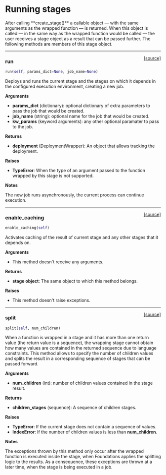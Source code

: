 <h1>Running stages</h1>
After calling **create_stage()** a callable object &mdash; with the same arguments as the wrapped function &mdash; is returned. When this object is called &mdash; in the same way as the wrapped function would be called &mdash; the user receives a stage object as a result that can be passed further. The following methods are members of this stage object.

----

<span style="float:right;">[[source]](https://github.com/DeepLearnI/foundations/blob/master/foundations/stage_connector_wrapper.py#L81)</span>

### run


```python
run(self, params_dict=None, job_name=None)
```



Deploys and runs the current stage and the stages on which it depends in the configured execution
environment, creating a new job.

__Arguments__

- __params_dict__ (dictionary): optional dictionary of extra parameters to pass the job that would be created.
- __job_name__ (string): optional name for the job that would be created.
- __kw_params__ (keyword arguments): any other optional paramater to pass to the job.

__Returns__

- __deployment__ (DeploymentWrapper): An object that allows tracking the deployment.

__Raises__

- __TypeError__: When the type of an argument passed to the function wrapped by this stage is not supported.

__Notes__

The new job runs asynchronously, the current process can continue execution.


----

<span style="float:right;">[[source]](https://github.com/DeepLearnI/foundations/blob/master/foundations/stage_connector_wrapper.py#L57)</span>

### enable_caching


```python
enable_caching(self)
```



Activates caching of the result of current stage and any other stages that it depends on.

__Arguments__

- This method doesn't receive any arguments.

__Returns__

- __stage object__: The same object to which this method belongs.

__Raises__

- This method doesn't raise exceptions.


----

<span style="float:right;">[[source]](https://github.com/DeepLearnI/foundations/blob/master/foundations/stage_connector_wrapper.py#L142)</span>

### split


```python
split(self, num_children)
```



When a function is wrapped in a stage and it has more than one return value (the return value
is a sequence), the wrapping stage cannot obtain how many values are contained in the returned
sequence due to language constraints. This method allows to specify the number of children values
and splits the result in a corresponding sequence of stages that can be passed forward.

__Arguments__

- __num_children__ (int): number of children values contained in the stage result.

__Returns__

- __children_stages__ (sequence): A sequence of children stages.

__Raises__

- __TypeError__: If the current stage does not contain a sequence of values.
- __IndexError__: If the number of children values is less than __num_children__.

__Notes__

The exceptions thrown by this method only occur after the wrapped function is executed inside the
stage, when Foundations applies the splitting logic to the results. As a consequence,
these exceptions are thrown at a later time, when the stage is being executed in a job.


